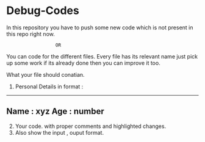 # Debug-Codes
In this repository you have to push some new code which is not present in this repo right now. 

                      OR 

You can code for the different files. Every file has its relevant name just pick up some work if its already done then you can improve it too.


What your file should conatian. 

1. Personal Details in format : 

-------
Name : xyz
Age : number
-------

2. Your code. with proper comments and highlighted changes.
3. Also show the input , ouput format.

